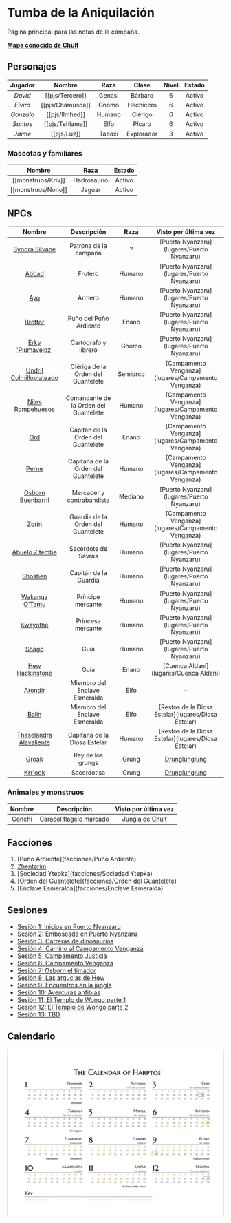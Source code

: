 # Tumba de la Aniquilación

Página principal para las notas de la campaña.

[**Mapa conocido de Chult**](http://chult.bear.098.pl/?show=407,381,382,408,456,354,355,383,409,433,457,479,304,274,244,213,245,275,305,330,356,410,434,458,181,180,212,243,453,303,306,329,328,307,308,309,280,432,251,219,187,179,155,126,14,156,157,158,159,160,161,162)

## Personajes

| **Jugador** | **Nombre** | **Raza** | **Clase** | **Nivel** | **Estado** |
|:-----------:|:----------:|:--------:|:---------:|:---------:|:----------:|
|   _David_   |   [[pjs/Tercero]]  |  Genasi  |   Bárbaro |     6     |   Activo   |
|   _Elvira_  | [[pjs/Chamusca]] |   Gnomo  | Hechicero |     6    |   Activo   |
|  _Gonzalo_  |   [[pjs/Ilmhed]]   |  Humano  |   Clérigo |     6     |   Activo   |
|   _Santos_  |   [[pjs/Tehlama]]  |   Elfo   |   Pícaro  |     6     |  Activo  |
|   _Jaime_  |   [[pjs/Luz]]  |   Tabaxi   |   Explorador  |     3     |  Activo  |

### Mascotas y familiares

| **Nombre** | **Raza** | **Estado** |
|:-----------:|:----------:|:----------:|
|[[monstruos/Kriv]] | Hadrosaurio | Activo |
|[[monstruos/Nono]] | Jaguar | Activo |

## NPCs

| **Nombre** | **Descripción** | **Raza** | **Visto por última vez** |
|:-----------:|:----------:|:--------:|:---------:|
|   [Syndra Silvane](npcs/Syndra)   | Patrona de la campaña |  ?  | [Puerto Nyanzaru](lugares/Puerto Nyanzaru) |
|   [Abbad](npcs/Abbad)   | Frutero  | Humano | [Puerto Nyanzaru](lugares/Puerto Nyanzaru) |
|  [Ayo](npcs/Ayo)   |  Armero  |  Humano  |   [Puerto Nyanzaru](lugares/Puerto Nyanzaru) |
|   [Brottor](npcs/Brottor)  | Puño del Puño Ardiente | Enano | [Puerto Nyanzaru](lugares/Puerto Nyanzaru) |
| [Erky 'Plumaveloz'](npcs/Plumaveloz) | Cartógrafo y librero | Gnomo | [Puerto Nyanzaru](lugares/Puerto Nyanzaru) |
| [Undril Colmilloplateado](npcs/Undril) | Clériga de la Orden del Guantelete | Semiorco | [Campamento Venganza](lugares/Campamento Venganza) |
| [Niles Rompehuesos](npcs/Niles) | Comandante de la Orden del Guantelete | Humano | [Campamento Venganza](lugares/Campamento Venganza) |
| [Ord](npcs/Ord) | Capitán de la Orden del Guantelete | Enano | [Campamento Venganza](lugares/Campamento Venganza) |
| [Perne](npcs/Perne) | Capitana de la Orden del Guantelete | Humano | [Campamento Venganza](lugares/Campamento Venganza) |
| [Osborn Buenbarril](npcs/Osborn) | Mercader y contrabandista | Mediano | [Puerto Nyanzaru](lugares/Puerto Nyanzaru) | 
| [Zorin](npcs/Zorin) | Guardia de la Orden del Guantelete | Humano | [Campamento Venganza](lugares/Campamento Venganza) |
| [Abuelo Zitembe](npcs/Zitembe) | Sacerdote de Savras | Humano | [Puerto Nyanzaru](lugares/Puerto Nyanzaru) |
| [Shoshen](npcs/Shoshen) | Capitán de la Guardia | Humano | [Puerto Nyanzaru](lugares/Puerto Nyanzaru) |
| [Wakanga O'Tamu](npcs/Wakanga) | Príncipe mercante | Humano | [Puerto Nyanzaru](lugares/Puerto Nyanzaru) |
| [Kwayothé](npcs/Kwayothé) | Princesa mercante | Humano | [Puerto Nyanzaru](lugares/Puerto Nyanzaru) |
| [Shago](npcs/Shago) | Guía | Humano | [Puerto Nyanzaru](lugares/Puerto Nyanzaru) |
| [Hew Hackinstone](npcs/Hew) | Guía | Enano | [Cuenca Aldani](lugares/Cuenca Aldani) |
| [Arondir](npcs/Arondir) | Miembro del Enclave Esmeralda | Elfo | - |
| [Balin](npcs/Balin) | Miembro del Enclave Esmeralda | Elfo | [Restos de la Diosa Estelar](lugares/Diosa Estelar) |
| [Thaselandra Alavaliente](npcs/Thaselandra) | Capitana de la Diosa Estelar | Humano | [Restos de la Diosa Estelar](lugares/Diosa Estelar) |
| [Groak](npcs/Groak) | Rey de los grungs | Grung | [Drunglunglung](lugares/Drunglunglung) |
| [Krr'ook](npcs/Krrook) | Sacerdotisa | Grung | [Drunglunglung](lugares/Drunglunglung) |

### Animales y monstruos

| **Nombre** | **Descripción** | **Visto por última vez** |
|:-----------:|:----------:|:--------:|
| [Conchi](monstruos/Conchi) | Caracol flagelo marcado | [Jungla de Chult](lugares/Jungla) |

## Facciones

1. [Puño Ardiente](facciones/Puño Ardiente)
2. [Zhentarim](facciones/Zhentarim)
3. [Sociedad Ytepka](facciones/Sociedad Ytepka)
4. [Orden del Guantelete](facciones/Orden del Guantelete)
5. [Enclave Esmeralda](facciones/Enclave Esmeralda)

## Sesiones

 - [Sesión 1: Inicios en Puerto Nyanzaru](sesiones/s01)
 - [Sesión 2: Emboscada en Puerto Nyanzaru](sesiones/s02)
 - [Sesión 3: Carreras de dinosaurios](sesiones/s03)
 - [Sesión 4: Camino al Campamento Venganza](sesiones/s04)
 - [Sesión 5: Campamento Justicia](sesiones/s05)
 - [Sesión 6: Campamento Venganza](sesiones/s06)
 - [Sesión 7: Osborn el timador](sesiones/s07)
 - [Sesión 8: Las argucias de Hew](sesiones/s08)
 - [Sesión 9: Encuentros en la jungla](sesiones/s09)
 - [Sesión 10: Aventuras anfibias](sesiones/s10)
 - [Sesión 11: El Templo de Wongo parte 1](sesiones/s11)
 - [Sesión 12: El Templo de Wongo parte 2](sesiones/s12)
 - [Sesión 13: TBD](sesiones/s13)

## Calendario

![Calendario de Haptos](/assets/calendar.jpg)
